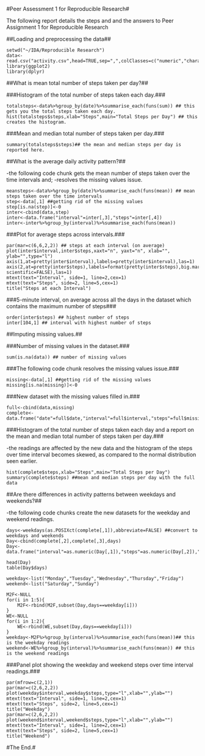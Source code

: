 #Peer Assessment 1 for Reproducible Research#

The following report details the steps and and the answers to Peer Assignment 1 for Reproducible Research

##Loading and preprocessing the data##
```{r,echo=TRUE}
setwd("~/IDA/Reproducible Research")
data<-read.csv("activity.csv",head=TRUE,sep=",",colClasses=c("numeric","character","numeric"))
library(ggplot2)
library(dplyr)
```

##What is mean total number of steps taken per day?##

###Histogram of the total number of steps taken each day.###
```{r,echo=TRUE}
totalsteps<-data%>%group_by(date)%>%summarise_each(funs(sum)) ## this gets you the total steps taken each day.
hist(totalsteps$steps,xlab="Steps",main="Total Steps per Day") ## this creates the histogram.
```

###Mean and median total number of steps taken per day.###
```{r,echo=TRUE}
summary(totalsteps$steps)## the mean and median steps per day is reported here.
```

##What is the average daily activity pattern?##

-the following code chunk gets the mean number of steps taken over the time intervals and;
-resolves the missing values issue.

```{r,echo=TRUE}
meansteps<-data%>%group_by(date)%>%summarise_each(funs(mean)) ## mean steps taken over the time intervals
step<-data[,1] ##getting rid of the missing values
step[is.na(step)]<-0
inter<-cbind(data,step)
inter<-data.frame("interval"=inter[,3],"steps"=inter[,4])
inter<-inter%>%group_by(interval)%>%summarise_each(funs(mean))
```

###Plot for average steps across intervals.###
```{r,echo=TRUE}
par(mar=c(6,6,2,2)) ## steps at each interval (on average)
plot(inter$interval,inter$steps,xaxt="n", yaxt="n", xlab="", ylab="",type="l")
axis(1,at=pretty(inter$interval),labels=pretty(inter$interval),las=1)
axis(2,at=pretty(inter$steps),labels=format(pretty(inter$steps),big.mark=",", scientific=FALSE),las=1)
mtext(text="Interval", side=1, line=2,cex=1)
mtext(text="Steps", side=2, line=5,cex=1)
title("Steps at each Interval")
```

###5-minute interval, on average across all the days in the dataset which contains the maximum number of steps###

```{r,echo=TRUE}
order(inter$steps) ## highest number of steps
inter[104,1] ## interval with highest number of steps
```

##Imputing missing values.##

###Number of missing values in the dataset.###
```{r,echo=TRUE}
sum(is.na(data)) ## number of missing values
```

###The following code chunk resolves the missing values issue.###
```{r,echo=TRUE}
missing<-data[,1] ##getting rid of the missing values
missing[is.na(missing)]<-0
```

###New dataset with the missing values filled in.###
```{r,echo=TRUE}
full<-cbind(data,missing)
complete<-data.frame("date"=full$date,"interval"=full$interval,"steps"=full$missing)
```

###Histogram of the total number of steps taken each day and a report on the mean and median total number of steps taken per day.### 

-the readings are affected by the new data and the histogram of the steps over time interval becomes skewed, as compared to the normal distribution seen earlier.

```{r,echo=TRUE}
hist(complete$steps,xlab="Steps",main="Total Steps per Day")
summary(complete$steps) ##mean and median steps per day with the full data
```

##Are there differences in activity patterns between weekdays and weekends?##

-the following code chunks create the new datasets for the weekday and weekend readings.
```{r,echo=TRUE}
days<-weekdays(as.POSIXct(complete[,1]),abbreviate=FALSE) ##convert to weekdays and weekends
Day<-cbind(complete[,2],complete[,3],days)
Day<-data.frame("interval"=as.numeric(Day[,1]),"steps"=as.numeric(Day[,2]),"days"=Day[,3])

head(Day)
table(Day$days)

weekday<-list("Monday","Tuesday","Wednesday","Thursday","Friday")
weekend<-list("Saturday","Sunday")              

M2F<-NULL
for(i in 1:5){
    M2F<-rbind(M2F,subset(Day,days==weekday[i]))
}
WE<-NULL
for(i in 1:2){
    WE<-rbind(WE,subset(Day,days==weekday[i]))
}
weekday<-M2F%>%group_by(interval)%>%summarise_each(funs(mean))## this is the weekday readings
weekend<-WE%>%group_by(interval)%>%summarise_each(funs(mean)) ## this is the weekend readings
```

###Panel plot showing the weekday and weekend steps over time interval readings.###
```{r,echo=TRUE}
par(mfrow=c(2,1))
par(mar=c(2,6,2,2))
plot(weekday$interval,weekday$steps,type="l",xlab="",ylab="")
mtext(text="Interval", side=1, line=2,cex=1)
mtext(text="Steps", side=2, line=5,cex=1)
title("Weekday")
par(mar=c(2,6,2,2))
plot(weekend$interval,weekend$steps,type="l",xlab="",ylab="")
mtext(text="Interval", side=1, line=2,cex=1)
mtext(text="Steps", side=2, line=5,cex=1)
title("Weekend")
```

#The End.#
